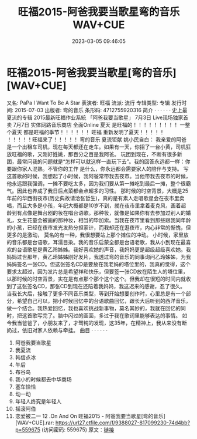 ﻿---
title: 旺福2015-阿爸我要当歌星弯的音乐WAV+CUE
date: 2023-03-05 09:46:05
categories: WAV车载音乐、镜像
tags: 华语中文
---
# 旺福2015-阿爸我要当歌星[弯的音乐][WAV+CUE]

又名: PaPa I Want To Be A Star
表演者: 旺福
流派: 流行
专辑类型: 专辑
发行时间: 2015-07-03
出版者: 弯的音乐
条形码: 4712755920316
简介 · · · · · ·
史上最夏流的专辑
2015最新旺福作业系統
「阿爸我要当歌星」
7月3日 Live现场独家首卖
7月7日 实体网路音乐商店 全面Online
夏天 是旺福的！！！！！！！！！
一整个夏天 都是旺福的季节！！！！！！
旺福 重新发明了夏天！！！！！
！！！！！旺福来了！！！！！
弯的音乐 夏流钜献
姚小民自白：
我亲爱的阿爸是一个出租车司机，现在每天都还在走车。如果有一天，你招了一台小黄，司机狂放旺福的歌，又刚好姓姚，那百分之百是我阿爸。
玩团到现在，不断有很多新团，最常问我的问题就是“怎样可以就这样一直玩下去”。我的回答永远都一样：你要跟你家人混熟。不管你的工作
是什么，你永远都会需要家人的陪伴与支持。
写这首歌的时候，我想起了小时候，我阿爸常带我去夜市。当他带我去夜市的时候，他永远跟我强调，一摊不要吃太多，因为我们要从第一摊吃到最后一摊，整个很霸气。因此也养成了我日后点菜都会点超多的习性。
那时候的时空背景，大概是25年前的华西街夜市(历史典故请洽张哲生)，真的是有素人走唱歌星会在夜市里卖唱，而且大多是小孩，年纪大概都是10岁不到，就在夜市里拿着麦克风，画着超龄到有点像是舞台剧的妆在唱台语歌。那种妆，就像是如果你有去参加过别人的婚礼，女生花童会被画的那种妆，相当的毕加索。当我在夜市里看到那些跟我同年龄的小孩，已经在夜市发光发热分担家计，而我却还在逛夜市，内心非常的惭愧，但更多的是激动，
莫名的有一种，我很想要站上那个摊位的冲动。
小时候，家里放的音乐都是台语歌，耳濡目染。我的音乐启蒙全都是台语老歌，我从小到现在最喜欢的台语歌星是黄乙玲姊姊。我好喜欢她的声音，我妈妈更是超级超级喜欢她。我妈妈过世那年，黄乙玲姊姊刚好发片，我透过弯的音乐的同事询问乙玲姊姊，为我妈妈签名一张CD。但这张签名CD是要放在我老妈的塔位里的，我真的觉得，这个要求太超过，因为发片总是希望祥和快乐，但要签一张CD放在陌生人的塔位里，以那时候的时空背景，实在是有点那个那个这个这个。但我却在很短的时间内就收到了这张签名CD，那张CD到现在还陪着我妈妈，我这迟来的感谢，忍了很久。
当我长大后，接触了更多不同音乐类型，等到开始想要创作时，心里总是有一个部分，希望自己可以，把小时候回忆中的台语歌曲回忆，跟长大后听到的西洋音乐，做一个结合。我热爱回忆，我也喜欢挑战新事物，莫名其妙的，我就在回忆的同时，把这首歌写完了。脑中闪过的画面，多过于我在歌词里能够表达的事情。
如今我当爸爸了，小朋友来了，才驽钝的发现，这35年，在精神上，我从来没有断奶过，依旧对家人依赖与牵挂。
曲目 · · · · · ·
01. 阿爸我要当歌星
02. 我夏流
03. 韩信点冰
04. 午后
05. 布谷鸟
06. 我小的时候都去中华商场
07. 塞车恰恰
08. 动一动
09. 年轻人终究是年轻人
10. 摇滚阿伯
11. 恋爱被二一
12 .On And On
旺福2015 - 阿爸我要当歌星[弯的音乐][WAV+CUE].rar: https://url27.ctfile.com/f/9388027-817099230-74d4bb?p=559675
(访问密码: 559675)
原文：[链接](https://blog.sina.com.cn/s/blog_1647c7e76010310yd.html)